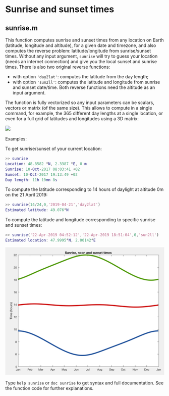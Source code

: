 # Sunrise and sunset times

## sunrise.m
This function computes sunrise and sunset times from any location on Earth (latitude, longitude and altitude), for a given date and timezone, and also computes the reverse problem: latitude/longitude from sunrise/sunset times. Without any input argument, `sunrise` will try to guess your location (needs an internet connection) and give you the local sunset and sunrise times. There is also two original reverse functions:
- with option `'day2lat'`: computes the latitude from the day length;
- with option `'sun2ll'`: computes the latitude and longitude from sunrise and sunset date/time.
Both reverse functions need the altitude as an input argument.

The function is fully vectorized so any input parameters can be scalars, vectors or matrix (of the same size). This allows to compute in a single command, for example, the 365 different day lengths at a single location, or even for a full grid of latitudes and longitudes using a 3D matrix:

![](sunrise.gif)

Examples:

To get sunrise/sunset of your current location:
```matlab
>> sunrise
Location: 48.8582 °N, 2.3387 °E, 0 m
Sunrise: 10-Oct-2017 08:03:41 +02
Sunset: 10-Oct-2017 19:13:49 +02
Day length: 11h 10mn 8s
```

To compute the latitude corresponding to 14 hours of daylight at altitude 0m on the 21 April 2019:
```matlab
>> sunrise(14/24,0,'2019-04-21','day2lat')
Estimated latitude: 49.076°N
```

To compute the latitude and longitude corresponding to specific sunrise and sunset times:
```matlab
>> sunrise('22-Apr-2019 04:52:12','22-Apr-2019 18:51:04',0,'sun2ll')
Estimated location: 47.9995°N, 2.00142°E
```

![](sunrise_example.png)

Type `help sunrise` or `doc sunrise` to get syntax and full documentation. See the function code for further explanations.
